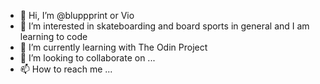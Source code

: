 - 👋 Hi, I’m @bluppprint or Vio
- 👀 I’m interested in skateboarding and board sports in general and I am learning to code
- 🌱 I’m currently learning with The Odin Project
- 💞️ I’m looking to collaborate on ...
- 📫 How to reach me ...

<!---
bluppprint/bluppprint is a ✨ special ✨ repository because its `README.md` (this file) appears on your GitHub profile.
You can click the Preview link to take a look at your changes.
--->
